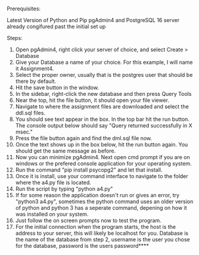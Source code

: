 Prerequisites:

Latest Version of Python and Pip
pgAdmin4 and PostgreSQL 16 server already congifured past the initial set up

Steps:

1. Open pgAdmin4, right click your server of choice, and select Create > Database
2. Give your Database a name of your choice. For this example, I will name it Assignment4.
3. Select the proper owner, usually that is the postgres user that should be there by default.
4. Hit the save button in the window.
5. In the sidebar, right-click the new database and then press Query Tools
6. Near the top, hit the file button, it should open your file viewer. 
7. Navigate to where the assignment files are downloaded and select the ddl.sql files. 
8. You should see text appear in the box. In the top bar hit the run button. The console output below should say "Query returned successfully in X msec."
9. Press the file button again and find the dml.sql file now.
10. Once the text shows up in the box below, hit the run button again. You should get the same message as before. 
11. Now you can minimize pgAdmin4. Next open cmd prompt if you are on windows or the prefered console application for your operating system.
12. Run the command "pip install psycopg2" and let that install.
13. Once it is install, use your command interface to navigate to the folder where the a4.py file is located.
14. Run the script by typing "python a4.py"
15. If for some reason the application doesn't run or gives an error, try "python3 a4.py", sometimes the python command uses an older version of python and python 3 has a seperate command, depening on how it was installed on your system.
16. Just follow the on screen prompts now to test the program. 
17. For the initial connection when the program starts, the host is the address to your server, this will likely be localhost for you. Database is the name of the database from step 2, username is the user you chose for the database, password is the users password****
